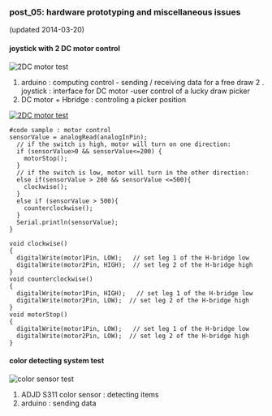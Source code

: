 ### post_05: hardware prototyping and miscellaneous issues

(updated 2014-03-20)

#### joystick with 2 DC motor control

![2DC motor test](https://raw.github.com/randomwalks/devart-template/master/project_images/hardwarePrototyping_000.jpg "2DC motor control test")

1. arduino : computing control - sending / receiving data for a free draw
2 . joystick : interface for DC motor -user control of a lucky draw picker
3. DC motor + Hbridge : controling a picker position

[![2DC motor test](http://img.youtube.com/vi/UFISVXR65ws/0.jpg)](https://www.youtube.com/watch?v=UFISVXR65ws)

```
#code sample : motor control
sensorValue = analogRead(analogInPin);
  // if the switch is high, motor will turn on one direction:
  if (sensorValue>0 && sensorValue<=200) {
	motorStop();
  }
  // if the switch is low, motor will turn in the other direction:
  else if(sensorValue > 200 && sensorValue <=500){
	clockwise();
  }
  else if (sensorValue > 500){
	counterclockwise();
  }
  Serial.println(sensorValue);  
}

void clockwise()
{
  digitalWrite(motor1Pin, LOW);   // set leg 1 of the H-bridge low
  digitalWrite(motor2Pin, HIGH);  // set leg 2 of the H-bridge high
}
void counterclockwise()
{
  digitalWrite(motor1Pin, HIGH);   // set leg 1 of the H-bridge low
  digitalWrite(motor2Pin, LOW);  // set leg 2 of the H-bridge high
}
void motorStop()
{
  digitalWrite(motor1Pin, LOW);   // set leg 1 of the H-bridge low
  digitalWrite(motor2Pin, LOW);  // set leg 2 of the H-bridge high
}
```

#### color detecting system test
![color sensor test](https://raw.github.com/randomwalks/devart-template/master/project_images/hardware_colorSensingTEST.jpg "color sensor test")

1. ADJD S311 color sensor : detecting items
2. arduino : sending data
